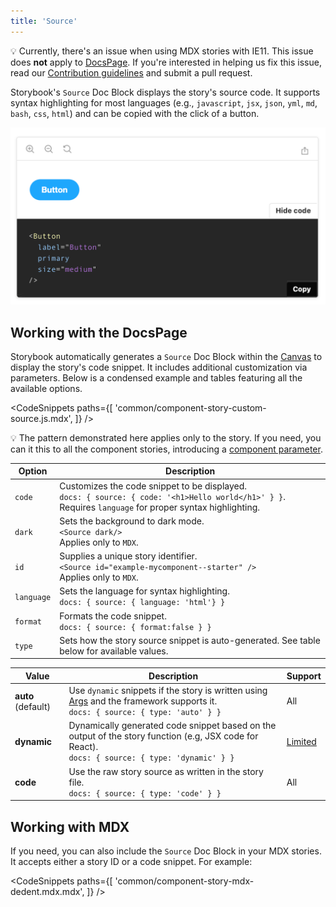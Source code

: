 ```yaml
---
title: 'Source'
---
```


<div class="aside">

💡 Currently, there's an issue when using MDX stories with IE11. This issue does <strong>not</strong> apply to [DocsPage](./docs-page.md). If you're interested in helping us fix this issue, read our
[Contribution guidelines](../contribute/how-to-contribute.md) and submit a pull request.

</div>

Storybook's `Source` Doc Block displays the story's source code. It supports syntax highlighting for most languages (e.g., `javascript`, `jsx`, `json`, `yml`, `md`, `bash`, `css`, `html`) and can be copied with the click of a button.

![Docs blocks with source](./docblock-source.png)

## Working with the DocsPage

Storybook automatically generates a `Source` Doc Block within the [Canvas](./doc-block-canvas.md) to display the story's code snippet.
It includes additional customization via parameters. Below is a condensed example and tables featuring all the available options.

<!-- prettier-ignore-start -->

<CodeSnippets
  paths={[
    'common/component-story-custom-source.js.mdx',
  ]}
/>

<!-- prettier-ignore-end -->

<div class="aside">

💡 The pattern demonstrated here applies only to the story. If you need, you can it this to all the component stories, introducing a [component parameter](../writing-stories/parameters.md#component-parameters).

</div>

| Option     | Description                                                                                                                                                        |
| ---------- | ------------------------------------------------------------------------------------------------------------------------------------------------------------------ |
| `code`     | Customizes the code snippet to be displayed. <br/> `docs: { source: { code: '<h1>Hello world</h1>' } }`. <br/> Requires `language` for proper syntax highlighting. |
| `dark`     | Sets the background to dark mode. <br/> `<Source dark/>` <br/> Applies only to `MDX`.                                                                              |
| `id`       | Supplies a unique story identifier. <br/> `<Source id="example-mycomponent--starter" />` <br/> Applies only to `MDX`.                                              |
| `language` | Sets the language for syntax highlighting. <br/> `docs: { source: { language: 'html'} }`                                                                           |
| `format`   | Formats the code snippet. <br/> `docs: { source: { format:false } }`                                                                                               |
| `type`     | Sets how the story source snippet is auto-generated. See table below for available values.                                                                         |

| Value              | Description                                                                                                                                                   | Support                                      |
| ------------------ | ------------------------------------------------------------------------------------------------------------------------------------------------------------- | -------------------------------------------- |
| **auto** (default) | Use `dynamic` snippets if the story is written using [Args](../writing-stories/args) and the framework supports it.<br/> `docs: { source: { type: 'auto' } }` | All                                          |
| **dynamic**        | Dynamically generated code snippet based on the output of the story function (e.g, JSX code for React). <br/> `docs: { source: { type: 'dynamic' } }`         | [Limited](../api/frameworks-feature-support) |
| **code**           | Use the raw story source as written in the story file. <br/> `docs: { source: { type: 'code' } }`                                                             | All                                          |

## Working with MDX

If you need, you can also include the `Source` Doc Block in your MDX stories. It accepts either a story ID or a code snippet. For example:

<!-- prettier-ignore-start -->

<CodeSnippets
  paths={[
    'common/component-story-mdx-dedent.mdx.mdx',
  ]}
/>

<!-- prettier-ignore-end -->